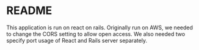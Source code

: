 # README

This application is run on react on rails.
Originally run on AWS, we needed to change the CORS setting to allow open access.
We also needed two specify port usage of React and Rails server separately.
